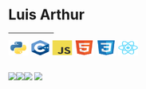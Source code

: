 <h1> Luis Arthur</h1>
<hr width="18%"></hr>

<div align="left">
    <div>
  <img align="center" alt="Python" height="30" width="40" src="https://raw.githubusercontent.com/devicons/devicon/master/icons/python/python-original.svg">
  <img align="center" alt="c plus plus" height="30" width="40" src="https://raw.githubusercontent.com/devicons/devicon/master/icons/cplusplus/cplusplus-original.svg">
  <img align="center" alt="Js" height="30" width="40" src="https://raw.githubusercontent.com/devicons/devicon/master/icons/javascript/javascript-original.svg">
  <img align="center" alt="HTML" height="30" width="40" src="https://raw.githubusercontent.com/devicons/devicon/master/icons/html5/html5-original.svg">
  <img align="center" alt="CSS" height="30" width="40" src="https://raw.githubusercontent.com/devicons/devicon/master/icons/css3/css3-original.svg">
  <img align="center" alt="Rafa-React" height="30" width="40" src="https://raw.githubusercontent.com/devicons/devicon/master/icons/react/react-original.svg">
   </div>
    <br /><br />
    <img align="left" height="150em" src="https://github-readme-stats.vercel.app/api/top-langs/?username=luisArthurRodriguesDaSilva&layout=compact&langs_count=7&theme=codeSTACKr"/>
    <img align="left" height="150em" src="https://github-readme-stats.vercel.app/api?username=luisArthurRodriguesDaSilva&show_icons=true&theme=codeSTACKr&include_all_commits=true&count_private=true"/>
<div>
  <a align="center" href="https://www.instagram.com/luisarthur4002/" target="_blank"><img src="https://img.shields.io/badge/-Instagram-%23E4405F?style=for-the-badge&logo=instagram&logoColor=white" target="_blank"></a>
  <a href = "mailto:luisarthurlards03@gmail.com"><img src="https://img.shields.io/badge/-Gmail-%23333?style=for-the-badge&logo=gmail&logoColor=white" target="_blank"></a>
 
 </div>
</div>
  

 	
